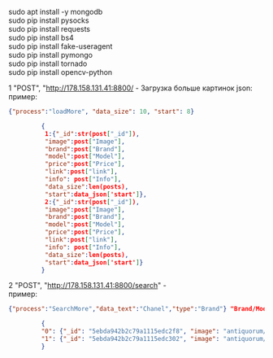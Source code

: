 sudo apt install -y mongodb <br/>
sudo pip install pysocks <br/>
sudo pip install requests <br/>
sudo pip install bs4 <br/>
sudo pip install fake-useragent <br/>
sudo pip install pymongo <br/>
sudo pip install tornado <br/>
sudo pip install opencv-python <br/>

1 "POST", "http://178.158.131.41:8800/ - Загрузка больше картинок json: <br/>
пример:
```json
{"process":"loadMore", "data_size": 10, "start": 8}

         {
          1:{"_id":str(post["_id"]), 
          "image":post["Image"],
          "brand":post["Brand"], 
          "model":post["Model"],
          "price":post["Price"], 
          "link":post["link"],
          "info": post["Info"], 
          "data_size":len(posts),
          "start":data_json['start']},
          2:{"_id":str(post["_id"]), 
          "image":post["Image"],
          "brand":post["Brand"], 
          "model":post["Model"],
          "price":post["Price"], 
          "link":post["link"],
          "info": post["Info"], 
          "data_size":len(posts),
          "start":data_json['start']}
         }
```

2 "POST", "http://178.158.131.41:8800/search" - <br/>
пример: 
```json
{"process":"SearchMore","data_text":"Chanel","type":"Brand"} "Brand/Model"

         {
         "0": {"_id": "5ebda942b2c79a1115edc2f8", "image": "antiquorum/Chanel/0_12_medium_101.jpg", "brand": "Chanel", "model": "J12", "price": [1500, 2500], "link": "https://catalog.antiquorum.swiss/en/lots/chanel-ref-h1007-j12-lot-313-101?browse_all=1&page=1&q=Chanel", "info": {"Brand": "Chanel", "Model": "J12", "Reference": "Ref H1007", "Year": "Circa 2010", "Bracelet": "Ceramic Chanel bracelet with double deployant clasp", "Numbers": "Case N 76233", "Caliber": "2894-2", "Dimensions": "42 mm", "Signature": "Dial"}, "data_size": 31, "posts_count": 31}, 
         "1": {"_id": "5ebda942b2c79a1115edc302", "image": "antiquorum/Chanel/1_12_medium_101.jpg", "brand": "Chanel", "model": "J12", "price": [1500, 2500], "link": "https://catalog.antiquorum.swiss/en/lots/chanel-ref-h1007-j12-lot-313-101?browse_all=1&page=1&q=Chanel", "info": {"Brand": "Chanel", "Model": "J12", "Reference": "Ref H1007", "Year": "Circa 2010", "Bracelet": "Ceramic Chanel bracelet with double deployant clasp", "Numbers": "Case N 76233", "Caliber": "2894-2", "Dimensions": "42 mm", "Signature": "Dial"}, "data_size": 31, "posts_count": 31}
         }
```
